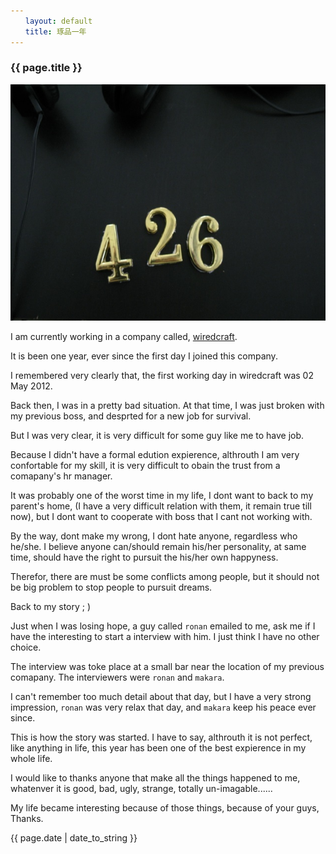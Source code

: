 ```yaml
---
　　layout: default
　　title: 琢品一年
---
```


### {{ page.title }}

<img src="/assets/img/one-year-at-wiredcraft.jpeg" />

I am currently working in a company called, [wiredcraft](http://wiredcraft.com).

It is been one year, ever since the first day I joined this company.

I remembered very clearly that, the first working day in wiredcraft was 02 May 2012.

Back then, I was in a pretty bad situation. At that time, I was just broken with my previous boss, and desprted for a new job for survival.

But I was very clear, it is very difficult for some guy like me to have job.

Because I didn't have a formal edution expierence, althrouth I am very confortable for my skill, it is very difficult to obain the trust from a comapany's hr manager.

It was probably one of the worst time in my life, I dont want to back to my parent's home, (I have a very difficult relation with them, it remain true till now), but I dont want to cooperate with boss that I cant not working with.

By the way, dont make my wrong, I dont hate anyone, regardless who he/she. I believe anyone can/should remain his/her personality, at same time, should have the right to pursuit the his/her own happyness.

Therefor, there are must be some conflicts among people, but it should not be big problem to stop people to pursuit dreams.

Back to my story ; )

Just when I was losing hope, a guy called `ronan` emailed to me, ask me if I have the interesting to start a interview with him. I just think I have no other choice.

The interview was toke place at a small bar near the location of my previous comapany. The interviewers were `ronan` and `makara`.

I can't remember too much detail about that day, but I have a very strong impression, `ronan` was very relax that day, and `makara` keep his peace ever since.

This is how the story was started. I have to say, althrouth it is not perfect, like anything in life, this year has been one of the best expierence in my whole life.

I would like to thanks anyone that make all the things happened to me, whatenver it is good, bad, ugly, strange, totally un-imagable......

My life became interesting because of those things, because of your guys, Thanks.

{{ page.date | date_to_string }}
